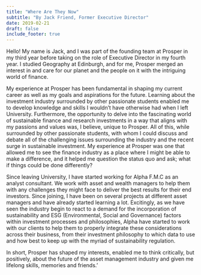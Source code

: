 ```yaml
---
title: "Where Are They Now"
subtitle: "By Jack Friend, Former Executive Director"
date: 2019-02-21
draft: false
include_footer: true
---
```


Hello! My name is Jack, and I was part of the founding team at Prosper in my third year before taking on the role of Executive Director in my fourth year. I studied Geography at Edinburgh, and for me, Prosper merged an interest in and care for our planet and the people on it with the intriguing world of finance. 

My experience at Prosper has been fundamental in shaping my current career as well as my goals and aspirations for the future. Learning about the investment industry surrounded by other passionate students enabled me to develop knowledge and skills I wouldn’t have otherwise had when I left University. Furthermore, the opportunity to delve into the fascinating world of sustainable finance and research investments in a way that aligns with my passions and values was, I believe, unique to Prosper. All of this, while surrounded by other passionate students, with whom I could discuss and debate all of the challenging issues surrounding the industry and the recent surge in sustainable investment. My experience at Prosper was one that allowed me to see the finance industry as a place where I might be able to make a difference, and it helped me question the status quo and ask; what if things could be done differently? 

Since leaving University, I have started working for Alpha F.M.C as an analyst consultant. We work with asset and wealth managers to help them with any challenges they might face to deliver the best results for their end investors. Since joining, I have been on several projects at different asset managers and have already started learning a lot. Excitingly, as we have seen the industry begin to react to a demand for the incorporation of sustainability and ESG (Environmental, Social and Governance) factors within investment processes and philosophies, Alpha have started to work with our clients to help them to properly integrate these considerations across their business, from their investment philosophy to which data to use and how best to keep up with the myriad of sustainability regulation. 

In short, Prosper has shaped my interests, enabled me to think critically, but positively, about the future of the asset management industry and given me lifelong skills, memories and friends.’
